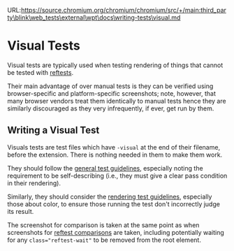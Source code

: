 URL:https://source.chromium.org/chromium/chromium/src/+/main:third_party\blink\web_tests\external\wpt\docs\writing-tests\visual.md
# Visual Tests

Visual tests are typically used when testing rendering of things that
cannot be tested with [reftests](reftests).

Their main advantage of over manual tests is they can be verified using
browser-specific and platform-specific screenshots; note, however, that many
browser vendors treat them identically to manual tests hence they are
similarly discouraged as they very infrequently, if ever, get run by them.

## Writing a Visual Test

Visuals tests are test files which have `-visual` at the end of their
filename, before the extension. There is nothing needed in them to
make them work.

They should follow the [general test guidelines](general-guidelines),
especially noting the requirement to be self-describing (i.e., they
must give a clear pass condition in their rendering).

Similarly, they should consider the [rendering test guidelines](rendering),
especially those about color, to ensure those running the test don't
incorrectly judge its result.

The screenshot for comparison is taken at the same point as when screenshots
for [reftest comparisons](reftests) are taken, including potentially waiting
for any `class="reftest-wait"` to be removed from the root element.
